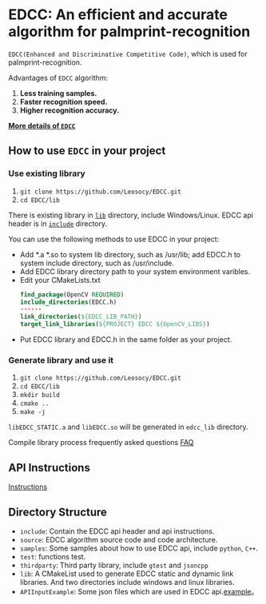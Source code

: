 # EDCC: An efficient and accurate algorithm for palmprint-recognition

`EDCC(Enhanced and Discriminative Competitive Code)`, which is used for palmprint-recognition.

Advantages of `EDCC` algorithm:

1. **Less training samples.**
1. **Faster recognition speed.**
1. **Higher recognition accuracy.**

[**More details of `EDCC`**](https://leosocy.github.io/2017/10/18/EDCC%E7%AE%97%E6%B3%95%E8%AF%A6%E8%A7%A3/)

## How to use `EDCC` in your project

### Use existing library

1. `git clone https://github.com/Leosocy/EDCC.git`
1. `cd EDCC/lib`

There is existing library in [`lib`](https://github.com/Leosocy/EDCC/tree/master/lib) directory, include Windows/Linux. EDCC api header is in [`include`](https://github.com/Leosocy/EDCC/tree/master/include) directory.

You can use the following methods to use EDCC in your project:

- Add *.a *.so to system lib directory, such as /usr/lib; add EDCC.h to system include directory, such as /usr/include.
- Add EDCC library directory path to your system environment varibles.
-   Edit your CMakeLists.txt
    ```cmake
    find_package(OpenCV REQUIRED)
    include_directories(EDCC.h)
    ······
    link_directories(${EDCC_LIB_PATH})
    target_link_libraries(${PROJECT} EDCC ${OpenCV_LIBS})
    ```
- Put EDCC library and EDCC.h in the same folder as your project.

### Generate library and use it

1. `git clone https://github.com/Leosocy/EDCC.git`
1. `cd EDCC/lib`
1. `mkdir build`
1. `cmake ..`
1. `make -j`

`libEDCC_STATIC.a` and `libEDCC.so` will be generated in `edcc_lib` directory.

Compile library process frequently asked questions [FAQ](https://github.com/Leosocy/EDCC/tree/master/lib)

## API Instructions

[Instructions](https://github.com/Leosocy/EDCC/tree/master/include)

## Directory Structure

- `include`: Contain the EDCC api header and api instructions.
- `source`: EDCC algorithm source code and code architecture.
- `samples`: Some samples about how to use EDCC api, include `python`, `C++`.
- `test`: functions test.
- `thirdparty`: Third party library, include `gtest` and `jsoncpp`
- `lib`: A CMakeList used to generate EDCC static and dynamic link libraries. And two directories include windows and linux libraries.
- `APIInputExample`: Some json files which are used in EDCC api.[example](https://github.com/Leosocy/EDCC/tree/master/APIInputExample)。